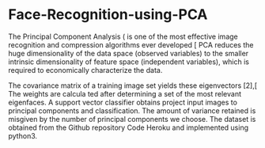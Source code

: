 # Face-Recognition-using-PCA
The Principal Component Analysis ( is one of the most effective image recognition and compression algorithms ever developed [ PCA reduces the huge dimensionality of the data space (observed variables) to the smaller intrinsic dimensionality of feature space (independent variables), which is required to economically characterize the data. 

The covariance matrix of a training image set yields these eigenvectors [2],[ The weights are calcula ted after determining a set of the most relevant eigenfaces. A support vector classifier obtains project input images to principal components and classification. The amount of variance retained is misgiven by the number of principal components we choose. The dataset is obtained from the Github repository Code Heroku and implemented using python3.
